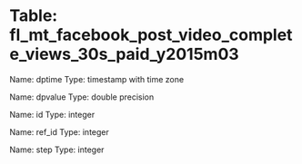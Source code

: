 Table: fl_mt_facebook_post_video_complete_views_30s_paid_y2015m03
=================================================================

Name: dptime
Type: timestamp with time zone

Name: dpvalue
Type: double precision

Name: id
Type: integer

Name: ref_id
Type: integer

Name: step
Type: integer

